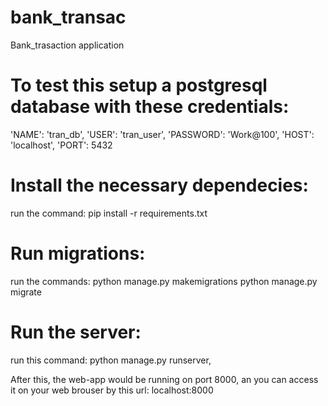 # bank_transac
Bank_trasaction application

# To test this setup a postgresql database with these credentials:

'NAME': 'tran_db',
'USER': 'tran_user',
'PASSWORD': 'Work@100',
'HOST': 'localhost',
'PORT': 5432

# Install the necessary dependecies:
run the command: pip install -r requirements.txt

# Run migrations:
run the commands:
python manage.py makemigrations
python manage.py migrate

# Run the server:
run this command: python manage.py runserver,

After this, the web-app would be running on port 8000, an you can access it on your web brouser by this url: localhost:8000 
